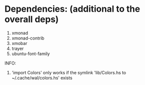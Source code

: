 # Dependencies: (additional to the overall deps)
1. xmonad
2. xmonad-contrib
3. xmobar
4. trayer
5. ubuntu-font-family

INFO:
1. 'import Colors' only works if the symlink 'lib/Colors.hs to ~/.cache/wal/colors.hs' exists
